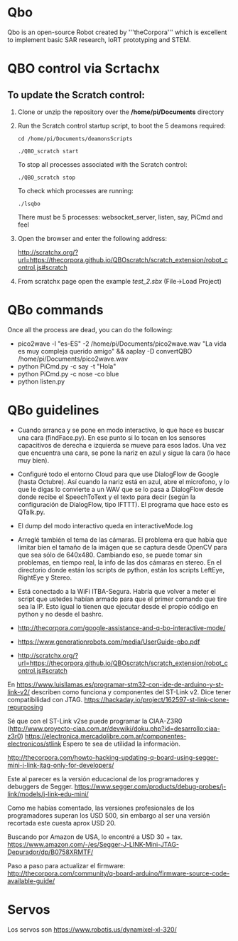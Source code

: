 # Qbo

Qbo is an open-source Robot created by '''theCorpora''' which is excellent to implement basic SAR research, IoRT prototyping and STEM.

# QBO control via Scrtachx

## To update the Scratch control:

1. Clone or unzip the repository over the **/home/pi/Documents** directory

1. Run the Scratch control startup script, to boot the 5 deamons required:

	`cd /home/pi/Documents/deamonsScripts`
	 
	`./QBO_scratch start` 
    
    To stop all processes associated with the Scratch control:
	
	`./QBO_scratch stop`
    
    To check which processes are running:
	
	`./lsqbo`
    
    There must be 5 processes: websocket_server, listen, say, PiCmd and feel

1. Open the browser and enter the following address:

	<http://scratchx.org/?url=https://thecorpora.github.io/QBOscratch/scratch_extension/robot_control.js#scratch>

1. From scratchx page open the example *test_2.sbx*    (File->Load Project)

# QBo commands

Once all the process are dead, you can do the following:

* pico2wave -l "es-ES" -2 /home/pi/Documents/pico2wave.wav "La vida es muy compleja querido amigo" && aaplay -D convertQBO /home/pi/Documents/pico2wave.wav
* python PiCmd.py -c say -t "Hola"
* python PiCmd.py -c nose -co blue
* python listen.py


# QBo guidelines

* Cuando arranca y se pone en modo interactivo, lo que hace es buscar una cara (findFace.py).  En ese punto si lo tocan en los sensores capacitivos de derecha e izquierda se mueve para esos lados.  Una vez que encuentra una cara, se pone la nariz en azul y sigue la cara (lo hace muy bien).
* Configuré todo el entorno Cloud para que use DialogFlow de Google (hasta Octubre).   Así cuando la nariz está en azul, abre el microfono, y lo que le digas lo convierte a un WAV que se lo pasa a DialogFlow desde donde recibe el SpeechToText y el texto para decir (según la configuración de DialogFlow, tipo IFTTT).  El programa que hace esto es QTalk.py.
* El dump del modo interactivo queda en interactiveMode.log
* Arreglé también el tema de las cámaras.  El problema era que había que limitar bien el tamaño de la imágen que se captura desde OpenCV para que sea sólo de 640x480.  Cambiando eso, se puede tomar sin problemas, en tiempo real, la info de las dos cámaras en stereo.  En el directorio donde están los scripts de python, están los scripts LeftEye, RightEye y Stereo.
* Está conectado a la WiFi ITBA-Segura.  Habría que volver a meter el script que ustedes habían armado para que el primer comando que tire sea la IP.  Esto igual lo tienen que ejecutar desde el propio código en python y no desde el bashrc.

* http://thecorpora.com/google-assistance-and-q-bo-interactive-mode/
* https://www.generationrobots.com/media/UserGuide-qbo.pdf
* http://scratchx.org/?url=https://thecorpora.github.io/QBOscratch/scratch_extension/robot_control.js#scratch

En https://www.luisllamas.es/programar-stm32-con-ide-de-arduino-y-st-link-v2/ describen como funciona y componentes del ST-Link v2. Dice tener compatibilidad con JTAG. 
https://hackaday.io/project/162597-st-link-clone-repurposing 

Sé que con el  ST-Link v2se puede programar la CIAA-Z3R0 (http://www.proyecto-ciaa.com.ar/devwiki/doku.php?id=desarrollo:ciaa-z3r0)
https://electronica.mercadolibre.com.ar/componentes-electronicos/stlink
Espero te sea de utilidad la informaciòn.


http://thecorpora.com/howto-hacking-updating-q-board-using-segger-mini-j-link-jtag-only-for-developers/

Este al parecer es la versión educacional de los programadores y debuggers de Segger. 
https://www.segger.com/products/debug-probes/j-link/models/j-link-edu-mini/

Como me habías comentado, las versiones profesionales de los programadores superan los USD 500, sin embargo al ser una versión recortada este cuesta aprox USD 20. 

Buscando por Amazon de USA, lo encontré a USD 30 + tax.
https://www.amazon.com/-/es/Segger-J-LINK-Mini-JTAG-Depurador/dp/B0758XRMTF/

Paso a paso para actualizar el firmware: http://thecorpora.com/community/q-board-arduino/firmware-source-code-available-guide/

# Servos

Los servos son https://www.robotis.us/dynamixel-xl-320/

